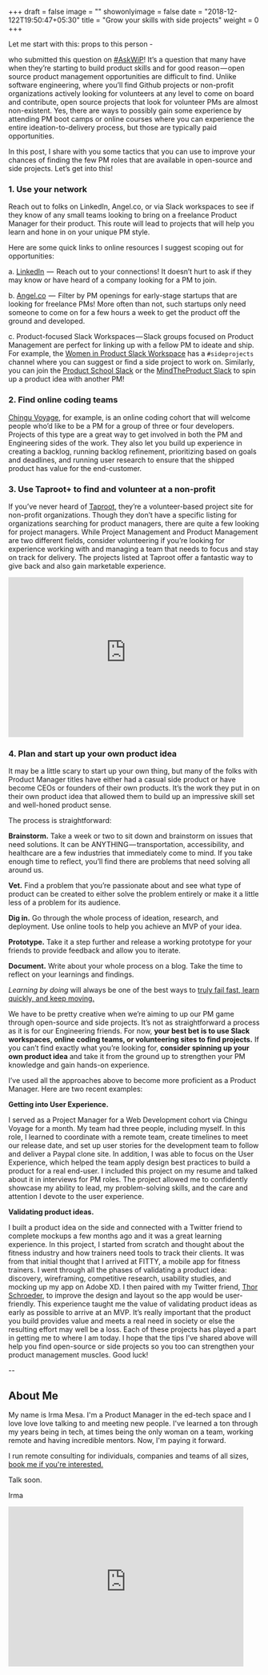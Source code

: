 +++
draft = false
image = ""
showonlyimage = false
date = "2018-12-122T19:50:47+05:30"
title = "Grow your skills with side projects"
weight = 0
+++

Let me start with this: props to this person -

<!--more-->

 who submitted this question on [#AskWiP](https://docs.google.com/forms/d/e/1FAIpQLSeXk5qS68rXZpfZufykIxTdS38QDzOcGYV06tE3bcVN-mGUqg/viewform)! It’s a question that many have when they’re starting to build product skills and for good reason — open source product management opportunities are difficult to find. Unlike software engineering, where you’ll find Github projects or non-profit organizations actively looking for volunteers at any level to come on board and contribute, open source projects that look for volunteer PMs are almost non-existent. Yes, there are ways to possibly gain some experience by attending PM boot camps or online courses where you can experience the entire ideation-to-delivery process, but those are typically paid opportunities.

In this post, I share with you some tactics that you can use to improve your chances of finding the few PM roles that are available in open-source and side projects. Let’s get into this!

### 1. Use your network

Reach out to folks on LinkedIn, Angel.co, or via Slack workspaces to see if they know of any small teams looking to bring on a freelance Product Manager for their product. This route will lead to projects that will help you learn and hone in on your unique PM style.

Here are some quick links to online resources I suggest scoping out for opportunities:

a. [LinkedIn](https://www.linkedin.com/)  —  Reach out to your connections! It doesn’t hurt to ask if they may know or have heard of a company looking for a PM to join.

b. [Angel.co](https://angel.co/)  —  Filter by PM openings for early-stage startups that are looking for freelance PMs! More often than not, such startups only need someone to come on for a few hours a week to get the product off the ground and developed.

c. Product-focused Slack Workspaces — Slack groups focused on Product Management are perfect for linking up with a fellow PM to ideate and ship. For example, the [Women in Product Slack Workspace](https://womeninproduct.com/) has a `#sideprojects` channel where you can suggest or find a side project to work on. Similarly, you can join the [Product School Slack](https://www.productschool.com/slack-community/) or the [MindTheProduct Slack](http://slack.mindtheproduct.com/) to spin up a product idea with another PM!

### 2. Find online coding teams

[Chingu Voyage](https://chingu.io/), for example, is an online coding cohort that will welcome people who’d like to be a PM for a group of three or four developers. Projects of this type are a great way to get involved in both the PM and Engineering sides of the work. They also let you build up experience in creating a backlog, running backlog refinement, prioritizing based on goals and deadlines, and running user research to ensure that the shipped product has value for the end-customer.

### 3. Use Taproot+ to find and volunteer at a non-profit

If you’ve never heard of [Taproot](https://taprootfoundation.org/), they’re a volunteer-based project site for non-profit organizations. Though they don’t have a specific listing for organizations searching for product managers, there are quite a few looking for project managers. While Project Management and Product Management are two different fields, consider volunteering if you’re looking for experience working with and managing a team that needs to focus and stay on track for delivery. The projects listed at Taproot offer a fantastic way to give back and also gain marketable experience.

<iframe width="470" height="320" src="https://workfromhomeletters.substack.com/embed" frameborder="0" scrolling="no"></iframe>

### 4. Plan and start up your own product idea

It may be a little scary to start up your own thing, but many of the folks with Product Manager titles have either had a casual side product or have become CEOs or founders of their own products. It’s the work they put in on their own product idea that allowed them to build up an impressive skill set and well-honed product sense.

The process is straightforward:

**Brainstorm.** Take a week or two to sit down and brainstorm on issues that need solutions. It can be ANYTHING — transportation, accessibility, and healthcare are a few industries that immediately come to mind. If you take enough time to reflect, you’ll find there are problems that need solving all around us.

**Vet.** Find a problem that you’re passionate about and see what type of product can be created to either solve the problem entirely or make it a little less of a problem for its audience.

**Dig in.** Go through the whole process of ideation, research, and deployment. Use online tools to help you achieve an MVP of your idea.

**Prototype.** Take it a step further and release a working prototype for your friends to provide feedback and allow you to iterate.

**Document.** Write about your whole process on a blog. Take the time to reflect on your learnings and findings.

_Learning by doing_ will always be one of the best ways to [truly fail fast, learn quickly, and keep moving.](https://www.technologyreview.com/s/523651/startups-embrace-a-way-to-fail-fast/)

We have to be pretty creative when we’re aiming to up our PM game through open-source and side projects. It’s not as straightforward a process as it is for our Engineering friends. For now, **your best bet is to use Slack workspaces, online coding teams, or volunteering sites to find projects.** If you can’t find exactly what you’re looking for, **consider spinning up your own product idea** and take it from the ground up to strengthen your PM knowledge and gain hands-on experience.

I’ve used all the approaches above to become more proficient as a Product Manager. Here are two recent examples:

**Getting into User Experience.**

I served as a Project Manager for a Web Development cohort via Chingu Voyage for a month. My team had three people, including myself. In this role, I learned to coordinate with a remote team, create timelines to meet our release date, and set up user stories for the development team to follow and deliver a Paypal clone site. In addition, I was able to focus on the User Experience, which helped the team apply design best practices to build a product for a real end-user. I included this project on my resume and talked about it in interviews for PM roles. The project allowed me to confidently showcase my ability to lead, my problem-solving skills, and the care and attention I devote to the user experience.

**Validating product ideas.**

I built a product idea on the side and connected with a Twitter friend to complete mockups a few months ago and it was a great learning experience. In this project, I started from scratch and thought about the fitness industry and how trainers need tools to track their clients. It was from that initial thought that I arrived at FITTY, a mobile app for fitness trainers. I went through all the phases of validating a product idea: discovery, wireframing, competitive research, usability studies, and mocking up my app on Adobe XD. I then paired with my Twitter friend, [Thor Schroeder](https://twitter.com/thorms11), to improve the design and layout so the app would be user-friendly. This experience taught me the value of validating product ideas as early as possible to arrive at an MVP. It’s really important that the product you build provides value and meets a real need in society or else the resulting effort may well be a loss. Each of these projects has played a part in getting me to where I am today. I hope that the tips I’ve shared above will help you find open-source or side projects so you too can strengthen your product management muscles. Good luck!

--

## About Me

My name is Irma Mesa. I'm a Product Manager in the ed-tech space and I love love love talking to and meeting new people. I've learned a ton through my years being in tech, at times being the only woman on a team, working remote and having incredible mentors. Now, I'm paying it forward.

I run remote consulting for individuals, companies and teams of all sizes, [book me if you're interested.](/consulting/)

Talk soon.

Irma

<iframe width="470" height="320" src="https://workfromhomeletters.substack.com/embed" frameborder="0" scrolling="no"></iframe>
